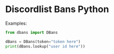 # Discordlist Bans Python



Examples:

```py
from dbans import DBans

dBans = DBans(token="token here")
print(dBans.lookup("user id here"))
```
